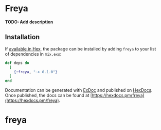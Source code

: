 # Freya

**TODO: Add description**

## Installation

If [available in Hex](https://hex.pm/docs/publish), the package can be installed
by adding `freya` to your list of dependencies in `mix.exs`:

```elixir
def deps do
  [
    {:freya, "~> 0.1.0"}
  ]
end
```

Documentation can be generated with [ExDoc](https://github.com/elixir-lang/ex_doc)
and published on [HexDocs](https://hexdocs.pm). Once published, the docs can
be found at [https://hexdocs.pm/freya](https://hexdocs.pm/freya).

# freya
